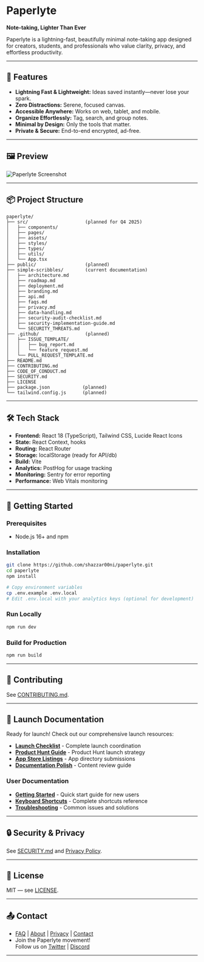 # Paperlyte

**Note-taking, Lighter Than Ever**

Paperlyte is a lightning-fast, beautifully minimal note-taking app designed for creators, students, and professionals who value clarity, privacy, and effortless productivity.

---

## 🚀 Features

- **Lightning Fast & Lightweight:** Ideas saved instantly—never lose your spark.
- **Zero Distractions:** Serene, focused canvas.
- **Accessible Anywhere:** Works on web, tablet, and mobile.
- **Organize Effortlessly:** Tag, search, and group notes.
- **Minimal by Design:** Only the tools that matter.
- **Private & Secure:** End-to-end encrypted, ad-free.

---

## 🖼️ Preview

![Paperlyte Screenshot](./docs/assets/hero_preview.png)

---

## 📦 Project Structure

```
paperlyte/
├── src/                     (planned for Q4 2025)
│   ├── components/
│   ├── pages/
│   ├── assets/
│   ├── styles/
│   ├── types/
│   ├── utils/
│   └── App.tsx
├── public/                  (planned)
├── simple-scribbles/        (current documentation)
│   ├── architecture.md
│   ├── roadmap.md
│   ├── deployment.md
│   ├── branding.md
│   ├── api.md
│   ├── faqs.md
│   ├── privacy.md
│   ├── data-handling.md
│   ├── security-audit-checklist.md
│   ├── security-implementation-guide.md
│   └── SECURITY_THREATS.md
├── .github/                 (planned)
│   ├── ISSUE_TEMPLATE/
│   │   ├── bug_report.md
│   │   └── feature_request.md
│   └── PULL_REQUEST_TEMPLATE.md
├── README.md
├── CONTRIBUTING.md
├── CODE_OF_CONDUCT.md
├── SECURITY.md
├── LICENSE
├── package.json            (planned)
└── tailwind.config.js      (planned)
```

---

## 🛠️ Tech Stack

- **Frontend:** React 18 (TypeScript), Tailwind CSS, Lucide React Icons
- **State:** React Context, hooks
- **Routing:** React Router
- **Storage:** localStorage (ready for API/db)
- **Build:** Vite
- **Analytics:** PostHog for usage tracking
- **Monitoring:** Sentry for error reporting
- **Performance:** Web Vitals monitoring

---

## 🚦 Getting Started

### Prerequisites

- Node.js 16+ and npm

### Installation

```bash
git clone https://github.com/shazzar00ni/paperlyte.git
cd paperlyte
npm install

# Copy environment variables
cp .env.example .env.local
# Edit .env.local with your analytics keys (optional for development)
```

### Run Locally

```bash
npm run dev
```

### Build for Production

```bash
npm run build
```

---

## 📝 Contributing

See [CONTRIBUTING.md](CONTRIBUTING.md).

---

## 🚀 Launch Documentation

Ready for launch! Check out our comprehensive launch resources:

- **[Launch Checklist](LAUNCH_CHECKLIST.md)** - Complete launch coordination
- **[Product Hunt Guide](docs/product-hunt-guide.md)** - Product Hunt launch strategy
- **[App Store Listings](docs/app-store-listings.md)** - App directory submissions
- **[Documentation Polish](docs/documentation-polish.md)** - Content review guide

### User Documentation
- **[Getting Started](docs/getting-started.md)** - Quick start guide for new users
- **[Keyboard Shortcuts](docs/keyboard-shortcuts.md)** - Complete shortcuts reference
- **[Troubleshooting](docs/troubleshooting.md)** - Common issues and solutions

---

## 🔒 Security & Privacy

See [SECURITY.md](SECURITY.md) and [Privacy Policy](simple-scribbles/privacy.md).

---

## 📄 License

MIT — see [LICENSE](LICENSE).

---

## 📤 Contact

- [FAQ](simple-scribbles/faqs.md) | [About](simple-scribbles/branding.md) | [Privacy](simple-scribbles/privacy.md) | [Contact](mailto:hello@paperlyte.com)
- Join the Paperlyte movement!  
  Follow us on [Twitter](#) | [Discord](#)

---
